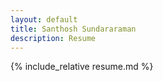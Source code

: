```yaml
---
layout: default
title: Santhosh Sundararaman
description: Resume
---
```

{% include_relative resume.md %}
